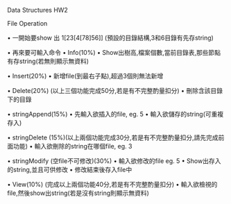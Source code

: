 Data Structures HW2


File Operation

• 一開始要show 出 1[23[4[78]56]] (預設的目錄結構,3和6目錄有先存string)

• 再來要可輸入命令
  • Info(10%)
    • Show出樹高,檔案個數,當前目錄表,那些節點有存string(若無則顯示無資料)

• Insert(20%)
    • 新增file(到最右子點),超過3個則無法新增

• Delete(20%) (以上三個功能完成50分,若是有不完整酌量扣分)
    • 刪除含該目錄下的目錄

• stringAppend(15%)
    • 先輸入欲插入的file, eg. 5
    • 輸入欲儲存的string(可重複存入)

• stringDelete (15%)(以上兩個功能完成30分,若是有不完整酌量扣分,請先完成前面功能)
    • 輸入欲刪除的string在哪個file, eg. 3

• stringModify (空file不可修改)(30%)
    • 輸入欲修改的file eg. 5
    • Show出存入的string,並且可供修改
    • 修改結束後存入file中
    
• View(10%) (完成以上兩個功能40分,若是有不完整酌量扣分)
    • 輸入欲檢視的file,然後show出string(若是沒有string則顯示無資料)
